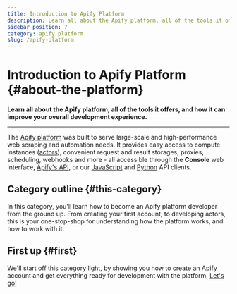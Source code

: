 ```yaml
---
title: Introduction to Apify Platform
description: Learn all about the Apify platform, all of the tools it offers, and how it can improve your overall development experience.
sidebar_position: 7
category: apify platform
slug: /apify-platform
---
```


# Introduction to Apify Platform {#about-the-platform}

**Learn all about the Apify platform, all of the tools it offers, and how it can improve your overall development experience.**

---

The [Apify platform](https://apify.com) was built to serve large-scale and high-performance web scraping and automation needs. It provides easy access to compute instances ([actors](./getting_started/actors.md)), convenient request and result storages, proxies, scheduling, webhooks and more - all accessible through the **Console** web interface, [Apify's API](https://docs.apify.com/api/v2), or our [JavaScript](https://docs.apify.com/apify-client-js) and [Python](https://docs.apify.com/apify-client-python) API clients.

## Category outline {#this-category}

In this category, you'll learn how to become an Apify platform developer from the ground up. From creating your first account, to developing actors, this is your one-stop-shop for understanding how the platform works, and how to work with it.

## First up {#first}

We'll start off this category light, by showing you how to create an Apify account and get everything ready for development with the platform. [Let's go!](./getting_started/index.md)
